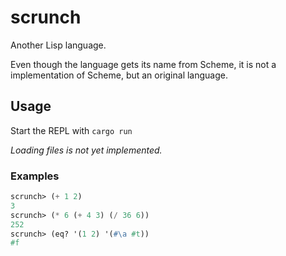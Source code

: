 # scrunch

Another Lisp language.

Even though the language gets its name from Scheme, it is not a implementation of Scheme, but an original language.

## Usage

Start the REPL with `cargo run`

*Loading files is not yet implemented.*

### Examples

```lisp
scrunch> (+ 1 2)
3
scrunch> (* 6 (+ 4 3) (/ 36 6))
252
scrunch> (eq? '(1 2) '(#\a #t))
#f
```
